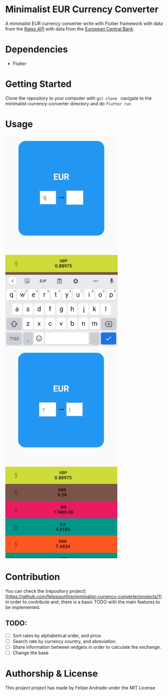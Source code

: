 # Minimalist EUR Currency Converter

A minimalist EUR currency converter write with Flutter framework with data from the [Rates API](https://ratesapi.io/) with data from the [European Central Bank](https://www.ecb.europa.eu/home/html/index.en.html).

# Dependencies
* Flutter

# Getting Started 

Clone the repository to your computer with ```git clone ```
 navigate to the minimalist-currency-converter directory and do ```flutter run```

# Usage
![Preview1](/lib/assets/preview1.jfif)
![Preview2](/lib/assets/preview2.jfif)

# Contribution
You can check the (repository project)[https://github.com/felpsisonfire/minimalist-currency-converter/projects/1] in order to contribute and, there is a basic TODO with the main features to be implemented. 
## TODO:
  - [ ] Sort rates by alphabetical order, and price.
  - [ ] Search rate by currency country, and abreviation. 
  - [ ] Share information between widgets in order to calculate the exchange.
  - [ ] Change the base

# Authorship & License
This project project has made by Felipe Andrade under the MIT License



